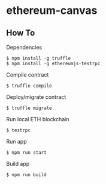 # ethereum-canvas

## How To
Dependencies
```
$ npm install -g truffle
$ npm install -g ethereumjs-testrpc
```
Compile contract
```
$ truffle compile
```
Deploy/migrate contract
```
$ truffle migrate
```
Run local ETH blockchain
```
$ testrpc
```
Run app
```
$ npm run start
```
Build app
```
$ npm run build
```
